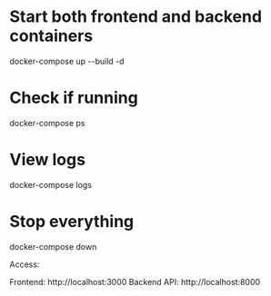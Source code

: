 # Start both frontend and backend containers
docker-compose up --build -d

# Check if running
docker-compose ps

# View logs
docker-compose logs

# Stop everything
docker-compose down


Access:

Frontend: http://localhost:3000
Backend API: http://localhost:8000